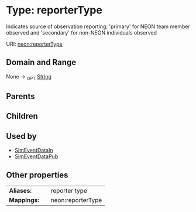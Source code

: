 
# Type: reporterType


Indicates source of observation reporting; 'primary' for NEON team member observed and 'secondary' for non-NEON individuals observed

URI: [neon:reporterType](https://data.neonscience.org/reporterType)


## Domain and Range

None ->  <sub>OPT</sub> [String](types/String.md)

## Parents


## Children


## Used by

 * [SimEventDataIn](SimEventDataIn.md)
 * [SimEventDataPub](SimEventDataPub.md)

## Other properties

|  |  |  |
| --- | --- | --- |
| **Aliases:** | | reporter type |
| **Mappings:** | | neon:reporterType |

